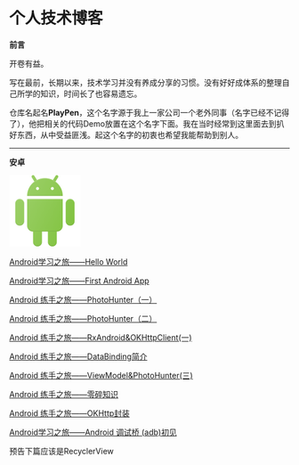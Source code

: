 # 个人技术博客

**前言**

开卷有益。

写在最前，长期以来，技术学习并没有养成分享的习惯。没有好好成体系的整理自己所学的知识，时间长了也容易遗忘。

仓库名起名**PlayPen**，这个名字源于我上一家公司一个老外同事（名字已经不记得了），他把相关的代码Demo放置在这个名字下面。我在当时经常到这里面去到扒好东西，从中受益匪浅。起这个名字的初衷也希望我能帮助到别人。

------

**安卓**

![](/images/logo_android.png)



[Android学习之旅——Hello World](https://github.com/soapgu/PlayPen/issues/1)

[Android学习之旅——First Android App](https://github.com/soapgu/PlayPen/issues/2)

[Android 练手之旅——PhotoHunter（一）](https://github.com/soapgu/PlayPen/issues/3)

[Android 练手之旅——PhotoHunter（二）](https://github.com/soapgu/PlayPen/issues/4)

[Android 练手之旅——RxAndroid&OKHttpClient(一)](https://github.com/soapgu/PlayPen/issues/5)

[Android 练手之旅——DataBinding简介](https://github.com/soapgu/PlayPen/issues/6)

[Android 练手之旅——ViewModel&PhotoHunter(三)](https://github.com/soapgu/PlayPen/issues/7)

[Android 练手之旅——零碎知识](https://github.com/soapgu/PlayPen/issues/8)

[Android 练手之旅——OKHttp封装](https://github.com/soapgu/PlayPen/issues/9)

[Android学习之旅——Android 调试桥 (adb)初见](https://github.com/soapgu/PlayPen/issues/10)

预告下篇应该是RecyclerView